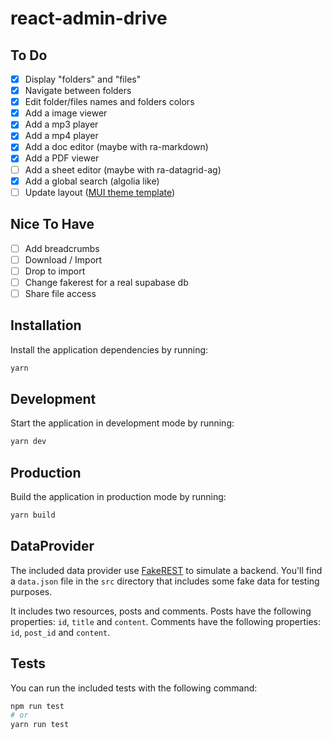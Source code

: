 # react-admin-drive

## To Do

- [x] Display "folders" and "files"
- [x] Navigate between folders
- [x] Edit folder/files names and folders colors
- [x] Add a image viewer
- [x] Add a mp3 player
- [x] Add a mp4 player
- [x] Add a doc editor (maybe with ra-markdown)
- [x] Add a PDF viewer
- [ ] Add a sheet editor (maybe with ra-datagrid-ag)
- [x] Add a global search (algolia like)
- [ ] Update layout ([MUI theme template](https://mui.com/store/?utm_source=marketing&utm_medium=referral&utm_campaign=templates-cta#populars))

## Nice To Have

- [ ] Add breadcrumbs
- [ ] Download / Import
- [ ] Drop to import
- [ ] Change fakerest for a real supabase db
- [ ] Share file access

## Installation

Install the application dependencies by running:

```sh
yarn
```

## Development

Start the application in development mode by running:

```sh
yarn dev
```

## Production

Build the application in production mode by running:

```sh
yarn build
```

## DataProvider

The included data provider use [FakeREST](https://github.com/marmelab/fakerest) to simulate a backend.
You'll find a `data.json` file in the `src` directory that includes some fake data for testing purposes.

It includes two resources, posts and comments.
Posts have the following properties: `id`, `title` and `content`.
Comments have the following properties: `id`, `post_id` and `content`.

## Tests

You can run the included tests with the following command:

```sh
npm run test
# or
yarn run test
```

